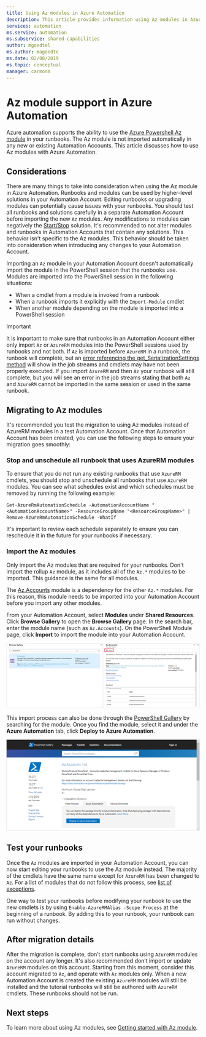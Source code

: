 ```yaml
---
title: Using Az modules in Azure Automation
description: This article provides information using Az modules in Azure Automation
services: automation
ms.service: automation
ms.subservice: shared-capabilities
author: mgoedtel
ms.author: magoedte
ms.date: 02/08/2019
ms.topic: conceptual
manager: carmonm
---
```


# Az module support in Azure Automation

Azure automation supports the ability to use the [Azure Powershell Az module](/powershell/azure/new-azureps-module-az?view=azps-1.1.0) in your runbooks. The Az module is not imported automatically in any new or existing Automation Accounts. This article discusses how to use Az modules with Azure Automation.

## Considerations

There are many things to take into consideration when using the Az module in Azure Automation. Runbooks and modules can be used by higher-level solutions in your Automation Account. Editing runbooks or upgrading modules can potentially cause issues with your runbooks. You should test all runbooks and solutions carefully in a separate Automation Account before importing the new `Az` modules. Any modifications to modules can negatively the [Start/Stop](automation-solution-vm-management.md) solution. It's recommended to not alter modules and runbooks in Automation Accounts that contain any solutions. This behavior isn't specific to the Az modules. This behavior should be taken into consideration when introducing any changes to your Automation Account.

Importing an `Az` module in your Automation Account doesn't automatically import the module in the PowerShell session that the runbooks use. Modules are imported into the PowerShell session in the following situations:

* When a cmdlet from a module is invoked from a runbook
* When a runbook imports it explicitly with the `Import-Module` cmdlet
* When another module depending on the module is imported into a PowerShell session

> [!IMPORTANT]
> It is important to make sure that runbooks in an Automation Account either only import `Az` or `AzureRM` modules into the PowerShell sessions used by runbooks and not both. If `Az` is imported before `AzureRM` in a runbook, the runbook will complete, but an [error referencing the get_SerializationSettings method](troubleshoot/runbooks.md#get-serializationsettings) will show in the job streams and cmdlets may have not been properly executed. If you import `AzureRM` and then `Az` your runbook will still complete, but you will see an error in the job streams stating that both `Az` and `AzureRM` cannot be imported in the same session or used in the same runbook.

## Migrating to Az modules

It's recommended you test the migration to using Az modules instead of AzureRM modules in a test Automation Account. Once that Automation Account has been created, you can use the following steps to ensure your migration goes smoothly:

### Stop and unschedule all runbook that uses AzureRM modules

To ensure that you do not run any existing runbooks that use `AzureRM` cmdlets, you should stop and unschedule all runbooks that use `AzureRM` modules. You can see what schedules exist and which schedules must be removed by running the following example:

  ```powershell-interactive
  Get-AzureRmAutomationSchedule -AutomationAccountName "<AutomationAccountName>" -ResourceGroupName "<ResourceGroupName>" | Remove-AzureRmAutomationSchedule -WhatIf
  ```

It's important to review each schedule separately to ensure you can reschedule it in the future for your runbooks if necessary.

### Import the Az modules

Only import the Az modules that are required for your runbooks. Don't import the rollup `Az` module, as it includes all of the `Az.*` modules to be imported. This guidance is the same for all modules.

The [Az.Accounts](https://www.powershellgallery.com/packages/Az.Accounts/1.1.0) module is a dependency for the other `Az.*` modules. For this reason, this module needs to be imported into your Automation Account before you import any other modules.

From your Automation Account, select **Modules** under **Shared Resources**. Click **Browse Gallery** to open the **Browse Gallery** page.  In the search bar, enter the module name (such as `Az.Accounts`). On the PowerShell Module page, click **Import** to import the module into your Automation Account.

![Import modules from Automation Account](media/az-modules/import-module.png)

This import process can also be done through the [PowerShell Gallery](https://www.powershellgallery.com) by searching for the module. Once you find the module, select it and under the **Azure Automation** tab, click **Deploy to Azure Automation**.

![Import modules directly from gallery](media/az-modules/import-gallery.png)

## Test your runbooks

Once the `Az` modules are imported in your Automation Account, you can now start editing your runbooks to use the Az module instead. The majority of the cmdlets have the same name except for `AzureRM` has been changed to `Az`. For a list of modules that do not follow this process, see [list of exceptions](/powershell/azure/migrate-from-azurerm-to-az#update-cmdlets-modules-and-parameters).

One way to test your runbooks before modifying your runbook to use the new cmdlets is by using `Enable-AzureRMAlias -Scope Process` at the beginning of a runbook. By adding this to your runbook, your runbook can run without changes.

## After migration details

After the migration is complete, don’t start runbooks using `AzureRM` modules on the account any longer. It's also recommended don’t import or update `AzureRM` modules on this account. Starting from this moment, consider this account migrated to `Az`, and operate with `Az` modules only. When a new Automation Account is created the existing `AzureRM` modules will still be installed and the tutorial runbooks will still be authored with `AzureRM` cmdlets. These runbooks should not be run.

## Next steps

To learn more about using Az modules, see [Getting started with Az module](/powershell/azure/get-started-azureps?view=azps-1.1.0).
